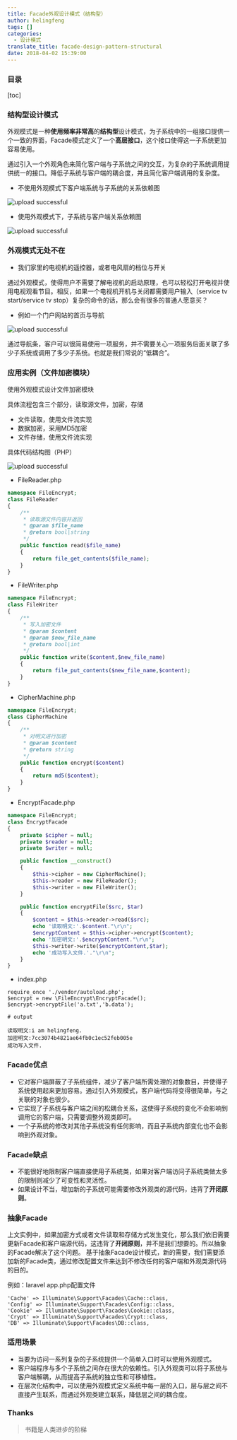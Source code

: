 ```yaml
---
title: Facade外观设计模式（结构型）
author: helingfeng
tags: []
categories:
  - 设计模式
translate_title: facade-design-pattern-structural
date: 2018-04-02 15:39:00
---
```

### 目录

[toc]

### 结构型设计模式

外观模式是一种**使用频率非常高**的**结构型**设计模式，为子系统中的一组接口提供一个一致的界面，Facade模式定义了一个**高层接口**，这个接口使得这一子系统更加容易使用。

通过引入一个外观角色来简化客户端与子系统之间的交互，为复杂的子系统调用提供统一的接口。降低子系统与客户端的耦合度，并且简化客户端调用的复杂度。

- 不使用外观模式下客户端系统与子系统的关系依赖图


![upload successful](/images/pasted-4.png)

- 使用外观模式下，子系统与客户端关系依赖图


![upload successful](/images/pasted-5.png)

### 外观模式无处不在

- 我们家里的电视机的遥控器，或者电风扇的档位与开关

通过外观模式，使得用户不需要了解电视机的启动原理，也可以轻松打开电视并使用电视观看节目。相反，如果一个电视机开机与关闭都需要用户输入（service tv start/service tv stop）复杂的命令的话，那么会有很多的普通人愿意买？

- 例如一个门户网站的首页与导航


![upload successful](/images/pasted-6.png)

通过导航条，客户可以很简易使用一项服务，并不需要关心一项服务后面关联了多少子系统或调用了多少子系统。也就是我们常说的“低耦合”。

### 应用实例（文件加密模块）

使用外观模式设计文件加密模块

具体流程包含三个部分，读取源文件，加密，存储

- 文件读取，使用文件流实现
- 数据加密，采用MD5加密
- 文件存储，使用文件流实现

具体代码结构图（PHP）


![upload successful](/images/pasted-7.png)

- FileReader.php

```php
namespace FileEncrypt;
class FileReader
{
    /**
     * 读取源文件内容并返回
     * @param $file_name
     * @return bool|string
     */
    public function read($file_name)
    {
        return file_get_contents($file_name);
    }
}
```

- FileWriter.php

```php
namespace FileEncrypt;
class FileWriter
{
    /**
     * 写入加密文件
     * @param $content
     * @param $new_file_name
     * @return bool|int
     */
    public function write($content,$new_file_name)
    {
        return file_put_contents($new_file_name,$content);
    }
}
```

- CipherMachine.php

```php
namespace FileEncrypt;
class CipherMachine
{
    /**
     * 对明文进行加密
     * @param $content
     * @return string
     */
    public function encrypt($content)
    {
        return md5($content);
    }
}
```

- EncryptFacade.php

```php
namespace FileEncrypt;
class EncryptFacade
{
    private $cipher = null;
    private $reader = null;
    private $writer = null;

    public function __construct()
    {
        $this->cipher = new CipherMachine();
        $this->reader = new FileReader();
        $this->writer = new FileWriter();
    }

    public function encryptFile($src, $tar)
    {
        $content = $this->reader->read($src);
        echo '读取明文:'.$content."\r\n";
        $encryptContent = $this->cipher->encrypt($content);
        echo '加密明文:'.$encryptContent."\r\n";
        $this->writer->write($encryptContent,$tar);
        echo '成功写入文件.'."\r\n";
    }
}
```

- index.php

```
require_once './vendor/autoload.php';
$encrypt = new \FileEncrypt\EncryptFacade();
$encrypt->encryptFile('a.txt','b.data');

# output

读取明文:i am helingfeng.
加密明文:7cc3074b4821ae64fb0c1ec52feb005e
成功写入文件.

```

### Facade优点

- 它对客户端屏蔽了子系统组件，减少了客户端所需处理的对象数目，并使得子系统使用起来更加容易。通过引入外观模式，客户端代码将变得很简单，与之关联的对象也很少。
- 它实现了子系统与客户端之间的松耦合关系，这使得子系统的变化不会影响到调用它的客户端，只需要调整外观类即可。
- 一个子系统的修改对其他子系统没有任何影响，而且子系统内部变化也不会影响到外观对象。

### Facade缺点

- 不能很好地限制客户端直接使用子系统类，如果对客户端访问子系统类做太多的限制则减少了可变性和灵活性。
- 如果设计不当，增加新的子系统可能需要修改外观类的源代码，违背了**开闭原则**。

### 抽象Facade

上文实例中，如果加密方式或者文件读取和存储方式发生变化，那么我们依旧需要更新Facade和客户端源代码，这违背了**开闭原则**，并不是我们想要的。所以抽象的Facade解决了这个问题。
基于抽象Facade设计模式，新的需要，我们需要添加新的Facade类，通过修改配置文件来达到不修改任何的客户端和外观类源代码的目的。

例如：laravel app.php配置文件

```
'Cache' => Illuminate\Support\Facades\Cache::class,
'Config' => Illuminate\Support\Facades\Config::class,
'Cookie' => Illuminate\Support\Facades\Cookie::class,
'Crypt' => Illuminate\Support\Facades\Crypt::class,
'DB' => Illuminate\Support\Facades\DB::class,

```

### 适用场景

- 当要为访问一系列复杂的子系统提供一个简单入口时可以使用外观模式。
- 客户端程序与多个子系统之间存在很大的依赖性。引入外观类可以将子系统与客户端解耦，从而提高子系统的独立性和可移植性。
- 在层次化结构中，可以使用外观模式定义系统中每一层的入口，层与层之间不直接产生联系，而通过外观类建立联系，降低层之间的耦合度。

### Thanks

> 书籍是人类进步的阶梯
